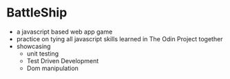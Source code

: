 # BattleShip

- a javascript based web app game
- practice on tying all javascript skills learned in
  The Odin Project together
- showcasing
  - unit testing
  - Test Driven Development
  - Dom manipulation
